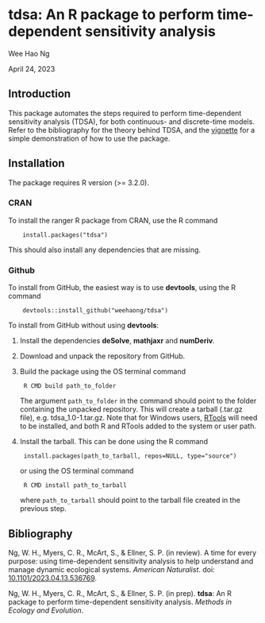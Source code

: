 # tdsa: An R package to perform time-dependent sensitivity analysis

Wee Hao Ng

April 24, 2023

## Introduction

This package automates the steps required to perform time-dependent sensitivity analysis (TDSA), for both continuous- and discrete-time models. Refer to the bibliography for the theory behind TDSA, and the [vignette](https://cran.r-project.org/web/packages/tdsa/vignettes/demo.html) for a simple demonstration of how to use the package.

## Installation
The package requires R version (>= 3.2.0).

### CRAN
To install the ranger R package from CRAN, use the R command

        install.packages("tdsa")

This should also install any dependencies that are missing.

### Github
To install from GitHub, the easiest way is to use **devtools**, using the R command

        devtools::install_github("weehaong/tdsa")

To install from GitHub without using **devtools**:
1. Install the dependencies **deSolve**, **mathjaxr** and **numDeriv**.

2. Download and unpack the repository from GitHub.

3. Build the package using the OS terminal command

        R CMD build path_to_folder
    
    The argument `path_to_folder` in the command should point to the folder containing the unpacked repository. This will create a tarball (.tar.gz file), e.g. tdsa_1.0-1.tar.gz. Note that for Windows users, [RTools](https://cran.r-project.org/bin/windows/Rtools) will need to be installed, and both R and RTools added to the system or user path.

4. Install the tarball. This can be done using the R command

        install.packages(path_to_tarball, repos=NULL, type="source")
    
    or using the OS terminal command
    
        R CMD install path_to_tarball

    where `path_to_tarball` should point to the tarball file created in the previous step.


## Bibliography

Ng, W. H., Myers, C. R., McArt, S., & Ellner, S. P. (in review). A time for every purpose: using time-dependent sensitivity analysis to help understand and manage dynamic ecological systems. *American Naturalist*. doi: [10.1101/2023.04.13.536769](https://doi.org/10.1101/2023.04.13.536769).

Ng, W. H., Myers, C. R., McArt, S., & Ellner, S. P. (in prep). **tdsa**: An R package to perform time-dependent sensitivity analysis. *Methods in Ecology and Evolution*.

